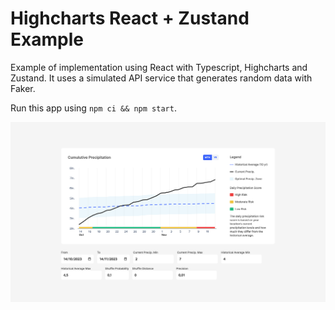 # Highcharts React + Zustand Example

Example of implementation using React with Typescript, Highcharts and Zustand.
It uses a simulated API service that generates random data with Faker.

Run this app using `npm ci && npm start`.

![Preview](./docs/preview.png)